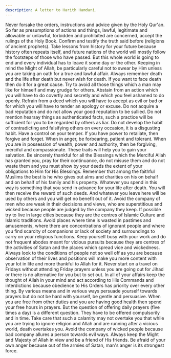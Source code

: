 ```yaml
---
description: A letter to Harith Hamdani.
---
```


Never forsake the orders, instructions and advice given by the Holy Qur'an. So far as 
presumptions of actions and things, lawful, legitimate and allowable or unlawful, forbidden 
and prohibited are concerned, accept the rulings of the Holy Book. Confirm and testify the 
truth said before (religions of ancient prophets). Take lessons from history for your future 
because history often repeats itself, and future nations of the world will mostly follow the 
footsteps of those who have passed. But this whole world is going to end and every individual 
has to leave it some day or the other. 
Keeping in mind the Might of Allah, be particularly careful not to swear by Him unless you 
are taking an oath for a true and lawful affair. Always remember death and the life after death 
but never wish for death. If you want to face death then do it for a great cause. 
Try to avoid all those things which a man may like for himself and may grudge for others. 
Abstain from an action which you will have to do covertly and secretly and which you feel 
ashamed to do openly. Refrain from a deed which you will have to accept as evil or bad or for 
which you will have to tender an apology or excuse. 
Do not acquire a bad reputation and do not allow your good reputation to be sullied. Do not 
mention hearsay things as authenticated facts, such a practice will be sufficient for you to be 
regarded by others as liar. Do not develop the habit of contradicting and falsifying others on 
every occasion, it is a disgusting habit. 
Have a control on your temper. If you have power to retaliate, then forgive and forget. When 
in anger, be forbearing, patient and tolerant. When you are in possession of wealth, power and 
authority, then be forgiving, merciful and compassionate. These traits will help you to gain 
your salvation. 
Be sincerely thankful for all the Blessings which the Merciful Allah has granted you, pray for 
their continuance, do not misuse them and do not waste them and you must show by your 
deeds the extent of your obligations to Him for His Blessings. 
Remember that among the faithful Muslims the best is he who gives out alms and charities on 
his on behalf and on behalf of his family and his property. Whatever you spend in this way is 
something that you send in advance for your life after death. You will then receive the reward 
of such deeds. And whatever you leave here will be used by others and you will get no benefit 
out of it. 
Avoid the company of men who are weak in their decisions and views, who are superstitious 
and wicked because people are judged by the company they keep. If possible try to live in 
large cities because they are the centres of Islamic Culture and Islamic traditions. Avoid 
places where time is wasted in pastimes and amusements, where there are concentrations of 
ignorant people and where you find scarcity of companions or lack of society and 
surroundings to carry on your religious functions. 
Keep yourself busy with your work and do not frequent abodes meant for vicious pursuits 
because they are centres of the activities of Satan and the places which spread vice and 
wickedness. 
Always look to the conditions of people not so well off as you are because observation of 
their lives and positions will make you more content with your lot in life and more thankful to 
Allah for it. 
Never start on a travel on Fridays without attending Friday prayers unless you are going out 
for Jihad or there is no alternative for you but to set out. 
In all of your affairs keep the thought of Allah in your mind and act according to His 
Commands and interdictions because obedience to His Orders has priority over every other 
thing. By various means and in various ways persuade yourself towards prayers but do not be 
hard with yourself, be gentle and persuasive. When you are free from other duties and you are 
having good health then spend your free hours in prayers. But the question of offering daily 
prayers (five times a day) is a different question. They have to be offered compulsorily and in 
time. 
Take care that such a calamity may not overtake you that while you are trying to ignore 
religion and Allah and are running after a vicious world, death overtakes you. 
Avoid the company of wicked people because bad company allures a person towards evil 
ways. Always keep the Might and Majesty of Allah in view and be a friend of His friends. Be 
afraid of your own anger because out of the armies of Satan, man's anger is its strongest force.